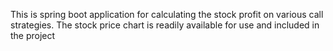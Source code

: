 This is spring boot application for calculating the stock profit on various call strategies.
The stock price chart is readily available for use and included in the project